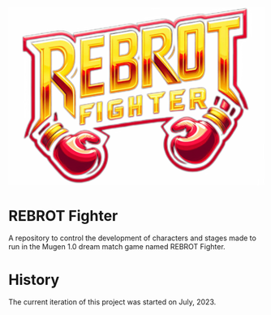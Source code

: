 <p align="center">
  <img src="https://raw.githubusercontent.com/davifelipef/rebrot-fighter/resources/images/rebrot_fighter.png" alt="REBROT Fighter logo.">
</p>

# REBROT Fighter
A repository to control the development of characters and stages made to run in the Mugen 1.0 dream match game named REBROT Fighter.

# History
The current iteration of this project was started on July, 2023.
